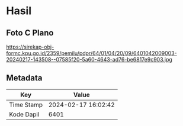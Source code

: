 # Hasil

## Foto C Plano

https://sirekap-obj-formc.kpu.go.id/2359/pemilu/pdpr/64/01/04/20/09/6401042009003-20240217-143508--07585f20-5a60-4643-ad76-be6817e9c903.jpg


## Metadata

| Key        | Value               |
| ---------- | ------------------- |
| Time Stamp | 2024-02-17 16:02:42 |
| Kode Dapil | 6401                |



